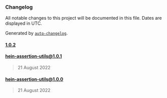 ### Changelog

All notable changes to this project will be documented in this file. Dates are displayed in UTC.

Generated by [`auto-changelog`](https://github.com/CookPete/auto-changelog).

#### [1.0.2](https://github.com/KristjanTammekivi/hein/compare/hein-assertion-utils@1.0.1...1.0.2)

#### [hein-assertion-utils@1.0.1](https://github.com/KristjanTammekivi/hein/compare/hein-assertion-utils@1.0.0...hein-assertion-utils@1.0.1)

> 21 August 2022

#### hein-assertion-utils@1.0.0

> 21 August 2022
